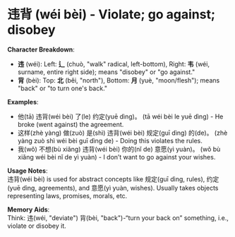 # **违背 (wéi bèi) - Violate; go against; disobey**

**Character Breakdown**:  
- **违** (wéi): Left: **辶** (chuò, "walk" radical, left-bottom), Right: **韦** (wéi, surname, entire right side); means "disobey" or "go against."  
- **背** (bèi): Top: **北** (běi, "north"), Bottom: **月** (yuè, "moon/flesh"); means "back" or "to turn one's back."

**Examples**:  
- 他(tā) 违背(wéi bèi) 了(le) 约定(yuē dìng)。 (tā wéi bèi le yuē dìng) - He broke (went against) the agreement.  
- 这样(zhè yàng) 做(zuò) 是(shì) 违背(wéi bèi) 规定(guī dìng) 的(de)。 (zhè yàng zuò shì wéi bèi guī dìng de) - Doing this violates the rules.  
- 我(wǒ) 不想(bù xiǎng) 违背(wéi bèi) 你的(nǐ de) 意愿(yì yuàn)。 (wǒ bù xiǎng wéi bèi nǐ de yì yuàn) - I don’t want to go against your wishes.

**Usage Notes**:  
违背(wéi bèi) is used for abstract concepts like 规定(guī dìng, rules), 约定(yuē dìng, agreements), and 意愿(yì yuàn, wishes). Usually takes objects representing laws, promises, morals, etc.

**Memory Aids**:  
Think: 违(wéi, "deviate") 背(bèi, "back")-“turn your back on” something, i.e., violate or disobey it.
